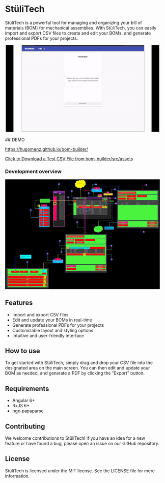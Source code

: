 # StüliTech

StüliTech is a powerful tool for managing and organizing your bill of materials (BOM) for mechanical assemblies. With StüliTech, you can easily import and export CSV files to create and edit your BOMs, and generate professional PDFs for your projects.

<p align="center">
  <img src="docu/demo.gif" width="500"/>
</p>
## DEMO

https://hugomenz.github.io/bom-builder/

[Click to Download a Test CSV File from bom-builder/src/assets ](https://raw.githubusercontent.com/hugomenz/bom-builder/main/src/assets/test_list.csv "download")

### Development overview

<p align="center">
  <img src="docu/CSV Etnw 2.JPG" width="800"/>
</p>

## Features

- Import and export CSV files
- Edit and update your BOMs in real-time
- Generate professional PDFs for your projects
- Customizable layout and styling options
- Intuitive and user-friendly interface

## How to use

To get started with StüliTech, simply drag and drop your CSV file into the designated area on the main screen. You can then edit and update your BOM as needed, and generate a PDF by clicking the "Export" button.

## Requirements

- Angular 6+
- RxJS 6+
- ngx-papaparse

## Contributing

We welcome contributions to StüliTech! If you have an idea for a new feature or have found a bug, please open an issue on our GitHub repository.

## License

StüliTech is licensed under the MIT license. See the LICENSE file for more information.
